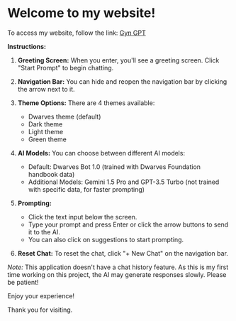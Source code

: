# Welcome to my website!

To access my website, follow the link: [Gyn GPT](https://gyn-gpt.vercel.app/)

**Instructions:**

1. **Greeting Screen:** When you enter, you'll see a greeting screen. Click "Start Prompt" to begin chatting.

2. **Navigation Bar:** You can hide and reopen the navigation bar by clicking the arrow next to it.

3. **Theme Options:** There are 4 themes available:

   - Dwarves theme (default)
   - Dark theme
   - Light theme
   - Green theme

4. **AI Models:** You can choose between different AI models:

   - Default: Dwarves Bot 1.0 (trained with Dwarves Foundation handbook data)
   - Additional Models: Gemini 1.5 Pro and GPT-3.5 Turbo (not trained with specific data, for faster prompting)

5. **Prompting:**

   - Click the text input below the screen.
   - Type your prompt and press Enter or click the arrow buttons to send it to the AI.
   - You can also click on suggestions to start prompting.

6. **Reset Chat:** To reset the chat, click "+ New Chat" on the navigation bar.

_Note:_ This application doesn't have a chat history feature. As this is my first time working on this project, the AI may generate responses slowly. Please be patient!

Enjoy your experience!

Thank you for visiting.
